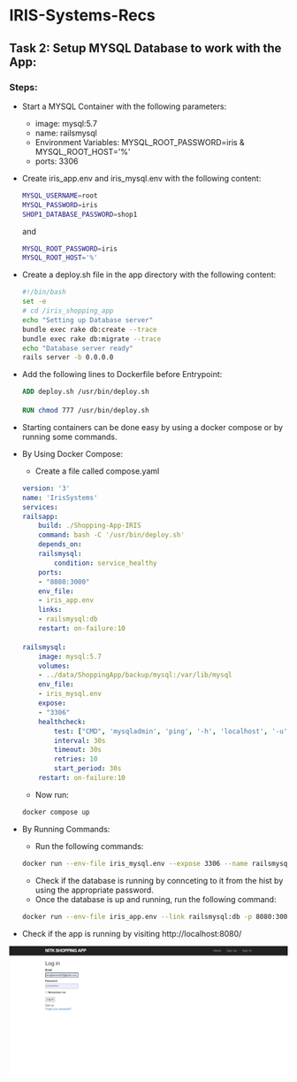 # IRIS-Systems-Recs

## Task 2: Setup MYSQL Database to work with the App:

### Steps:
* Start a MYSQL Container with the following parameters:
  * image: mysql:5.7
  * name: railsmysql
  * Environment Variables: MYSQL_ROOT_PASSWORD=iris &
MYSQL_ROOT_HOST='%'
  * ports: 3306
* Create iris_app.env and iris_mysql.env with the following content:
  ```bash
  MYSQL_USERNAME=root
  MYSQL_PASSWORD=iris
  SHOP1_DATABASE_PASSWORD=shop1
  ```
  and
  ```bash
  MYSQL_ROOT_PASSWORD=iris
  MYSQL_ROOT_HOST='%'
  ```
* Create a deploy.sh file in the app directory with the following content:
  ```bash
  #!/bin/bash
  set -e
  # cd /iris_shopping_app
  echo "Setting up Database server"
  bundle exec rake db:create --trace
  bundle exec rake db:migrate --trace
  echo "Database server ready"
  rails server -b 0.0.0.0
  ```
* Add the following lines to Dockerfile before Entrypoint: 
  ```Dockerfile
  ADD deploy.sh /usr/bin/deploy.sh

  RUN chmod 777 /usr/bin/deploy.sh
  ```
* Starting containers can be done easy by using a docker compose or by running some commands.
* By Using Docker Compose:
    * Create a file called compose.yaml
    ```yaml
    version: '3'
    name: 'IrisSystems'
    services:
    railsapp:
        build: ./Shopping-App-IRIS
        command: bash -C '/usr/bin/deploy.sh'
        depends_on:
        railsmysql:
            condition: service_healthy
        ports:
        - "8080:3000"
        env_file: 
        - iris_app.env
        links:
        - railsmysql:db
        restart: on-failure:10

    railsmysql:
        image: mysql:5.7
        volumes:
        - ../data/ShoppingApp/backup/mysql:/var/lib/mysql
        env_file:
        - iris_mysql.env
        expose: 
        - "3306"
        healthcheck:
            test: ["CMD", 'mysqladmin', 'ping', '-h', 'localhost', '-u', 'root', '-p$$MYSQL_ROOT_PASSWORD' ]
            interval: 30s
            timeout: 30s
            retries: 10
            start_period: 30s
        restart: on-failure:10
    ```
    * Now run:
    ```bash
    docker compose up
    ```
* By Running Commands:
    * Run the following commands:
    ```bash
    docker run --env-file iris_mysql.env --expose 3306 --name railsmysql mysql:5.7
    ```
    * Check if the database is running by connceting to it from the hist by using the appropriate password.
    * Once the database is up and running, run the following command:

    ```bash
    docker run --env-file iris_app.env --link railsmysql:db -p 8080:3000 --name railsapp iris_shopping_app bash -C '/usr/bin/deploy.sh'
    ```
* Check if the app is running by visiting http://localhost:8080/

![Running App](https://github.com/Amogh-Umesh/IRIS-Systems-Recs/blob/set_up_db/app.png?raw=true)
